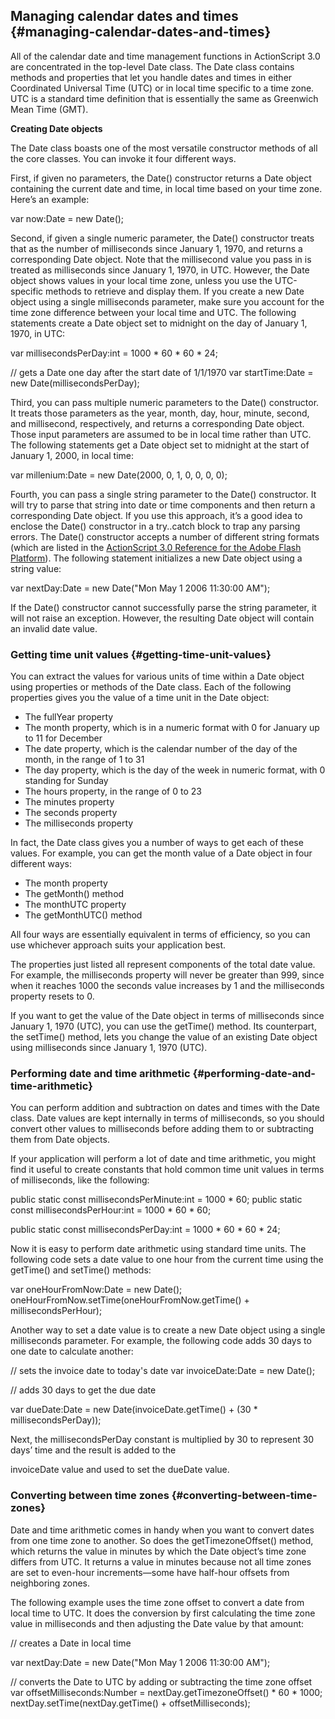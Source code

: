 ## Managing calendar dates and times {#managing-calendar-dates-and-times}

All of the calendar date and time management functions in ActionScript 3.0 are concentrated in the top-level Date class. The Date class contains methods and properties that let you handle dates and times in either Coordinated Universal Time (UTC) or in local time specific to a time zone. UTC is a standard time definition that is essentially the same as Greenwich Mean Time (GMT).

**Creating Date objects**

The Date class boasts one of the most versatile constructor methods of all the core classes. You can invoke it four different ways.

First, if given no parameters, the Date() constructor returns a Date object containing the current date and time, in local time based on your time zone. Here’s an example:

var now:Date = new Date();

Second, if given a single numeric parameter, the Date() constructor treats that as the number of milliseconds since January 1, 1970, and returns a corresponding Date object. Note that the millisecond value you pass in is treated as milliseconds since January 1, 1970, in UTC. However, the Date object shows values in your local time zone, unless you use the UTC-specific methods to retrieve and display them. If you create a new Date object using a single milliseconds parameter, make sure you account for the time zone difference between your local time and UTC. The following statements create a Date object set to midnight on the day of January 1, 1970, in UTC:

var millisecondsPerDay:int = 1000 * 60 * 60 * 24;

// gets a Date one day after the start date of 1/1/1970 var startTime:Date = new Date(millisecondsPerDay);

Third, you can pass multiple numeric parameters to the Date() constructor. It treats those parameters as the year, month, day, hour, minute, second, and millisecond, respectively, and returns a corresponding Date object. Those input parameters are assumed to be in local time rather than UTC. The following statements get a Date object set to midnight at the start of January 1, 2000, in local time:

var millenium:Date = new Date(2000, 0, 1, 0, 0, 0, 0);

Fourth, you can pass a single string parameter to the Date() constructor. It will try to parse that string into date or time components and then return a corresponding Date object. If you use this approach, it’s a good idea to enclose the Date() constructor in a try..catch block to trap any parsing errors. The Date() constructor accepts a number of different string formats (which are listed in the [ActionScript 3.0 Reference for the Adobe Flash Platform](http://help.adobe.com/en_US/FlashPlatform/reference/actionscript/3/Date.html#Date%28%29)). The following statement initializes a new Date object using a string value:

var nextDay:Date = new Date(&quot;Mon May 1 2006 11:30:00 AM&quot;);

If the Date() constructor cannot successfully parse the string parameter, it will not raise an exception. However, the resulting Date object will contain an invalid date value.

### Getting time unit values {#getting-time-unit-values}

You can extract the values for various units of time within a Date object using properties or methods of the Date class. Each of the following properties gives you the value of a time unit in the Date object:

*   The fullYear property
*   The month property, which is in a numeric format with 0 for January up to 11 for December
*   The date property, which is the calendar number of the day of the month, in the range of 1 to 31
*   The day property, which is the day of the week in numeric format, with 0 standing for Sunday
*   The hours property, in the range of 0 to 23
*   The minutes property
*   The seconds property
*   The milliseconds property

In fact, the Date class gives you a number of ways to get each of these values. For example, you can get the month value of a Date object in four different ways:

*   The month property
*   The getMonth() method
*   The monthUTC property
*   The getMonthUTC() method

All four ways are essentially equivalent in terms of efficiency, so you can use whichever approach suits your application best.

The properties just listed all represent components of the total date value. For example, the milliseconds property will never be greater than 999, since when it reaches 1000 the seconds value increases by 1 and the milliseconds property resets to 0.

If you want to get the value of the Date object in terms of milliseconds since January 1, 1970 (UTC), you can use the getTime() method. Its counterpart, the setTime() method, lets you change the value of an existing Date object using milliseconds since January 1, 1970 (UTC).

### Performing date and time arithmetic {#performing-date-and-time-arithmetic}

You can perform addition and subtraction on dates and times with the Date class. Date values are kept internally in terms of milliseconds, so you should convert other values to milliseconds before adding them to or subtracting them from Date objects.

If your application will perform a lot of date and time arithmetic, you might find it useful to create constants that hold common time unit values in terms of milliseconds, like the following:

public static const millisecondsPerMinute:int = 1000 * 60; public static const millisecondsPerHour:int = 1000 * 60 * 60;

public static const millisecondsPerDay:int = 1000 * 60 * 60 * 24;

Now it is easy to perform date arithmetic using standard time units. The following code sets a date value to one hour from the current time using the getTime() and setTime() methods:

var oneHourFromNow:Date = new Date(); oneHourFromNow.setTime(oneHourFromNow.getTime() + millisecondsPerHour);

Another way to set a date value is to create a new Date object using a single milliseconds parameter. For example, the following code adds 30 days to one date to calculate another:

// sets the invoice date to today&#039;s date var invoiceDate:Date = new Date();

// adds 30 days to get the due date

var dueDate:Date = new Date(invoiceDate.getTime() + (30 * millisecondsPerDay));

Next, the millisecondsPerDay constant is multiplied by 30 to represent 30 days’ time and the result is added to the

invoiceDate value and used to set the dueDate value.

### Converting between time zones {#converting-between-time-zones}

Date and time arithmetic comes in handy when you want to convert dates from one time zone to another. So does the getTimezoneOffset() method, which returns the value in minutes by which the Date object’s time zone differs from UTC. It returns a value in minutes because not all time zones are set to even-hour increments—some have half-hour offsets from neighboring zones.

The following example uses the time zone offset to convert a date from local time to UTC. It does the conversion by first calculating the time zone value in milliseconds and then adjusting the Date value by that amount:

// creates a Date in local time

var nextDay:Date = new Date(&quot;Mon May 1 2006 11:30:00 AM&quot;);

// converts the Date to UTC by adding or subtracting the time zone offset var offsetMilliseconds:Number = nextDay.getTimezoneOffset() * 60 * 1000; nextDay.setTime(nextDay.getTime() + offsetMilliseconds);